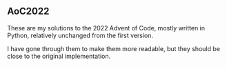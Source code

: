 ## AoC2022

These are my solutions to the 2022 Advent of Code, mostly written in Python, relatively unchanged from the first version. 

I have gone through them to make them more readable, but they should be close to the original implementation.

